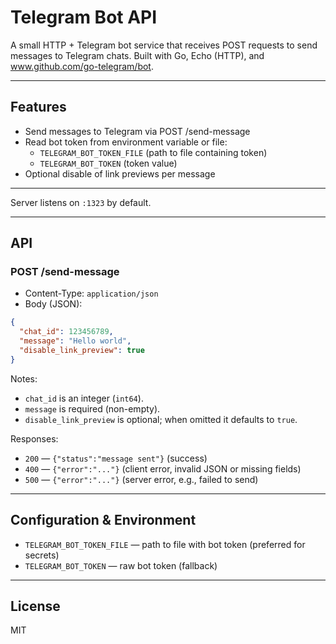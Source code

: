 # Telegram Bot API

A small HTTP + Telegram bot service that receives POST requests to send messages to Telegram chats. Built with Go, Echo (HTTP), and www.github.com/go-telegram/bot.

---

## Features

- Send messages to Telegram via POST /send-message
- Read bot token from environment variable or file:
  - `TELEGRAM_BOT_TOKEN_FILE` (path to file containing token)
  - `TELEGRAM_BOT_TOKEN` (token value)
- Optional disable of link previews per message

---

Server listens on `:1323` by default.

---

## API

### POST /send-message

- Content-Type: `application/json`
- Body (JSON):

```json
{
  "chat_id": 123456789,
  "message": "Hello world",
  "disable_link_preview": true
}
```

Notes:
- `chat_id` is an integer (`int64`).
- `message` is required (non-empty).
- `disable_link_preview` is optional; when omitted it defaults to `true`.

Responses:
- `200` — `{"status":"message sent"}` (success)
- `400` — `{"error":"..."}` (client error, invalid JSON or missing fields)
- `500` — `{"error":"..."}` (server error, e.g., failed to send)

---

## Configuration & Environment

- `TELEGRAM_BOT_TOKEN_FILE` — path to file with bot token (preferred for secrets)
- `TELEGRAM_BOT_TOKEN` — raw bot token (fallback)

---

## License

MIT
